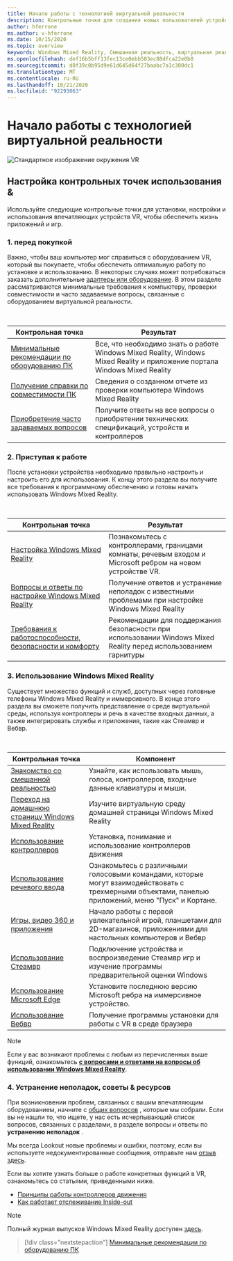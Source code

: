 ```yaml
---
title: Начало работы с технологией виртуальной реальности
description: Контрольные точки для создания новых пользователей устройств VR с помощью установки и использования их впечатляющих устройств VR.
author: hferrone
ms.author: v-hferrone
ms.date: 10/15/2020
ms.topic: overview
keywords: Windows Mixed Reality, Смешанная реальность, виртуальная реальность, VR, MR,
ms.openlocfilehash: def16b5bff13fec13ce0ebb503ec88dfca22e0b8
ms.sourcegitcommit: d8f39c0b95d9e61d645d64f27baabc7a1c300dc1
ms.translationtype: MT
ms.contentlocale: ru-RU
ms.lasthandoff: 10/21/2020
ms.locfileid: "92293063"
---
```

# <a name="start-your-vr-journey"></a>Начало работы с технологией виртуальной реальности

![Стандартное изображение окружения VR](images/mr-win32-slates-pinspanel.png)

## <a name="setup--usability-checkpoints"></a>Настройка контрольных точек использования &

Используйте следующие контрольные точки для установки, настройки и использования впечатляющих устройств VR, чтобы обеспечить жизнь приложений и игр.

### <a name="1-before-you-buy"></a>1. перед покупкой

Важно, чтобы ваш компьютер мог справиться с оборудованием VR, который вы покупаете, чтобы обеспечить оптимальную работу по установке и использованию. В некоторых случаях может потребоваться заказать дополнительные [адаптеры или оборудование](recommended-adapters-for-windows-mixed-reality-capable-pcs.md). В этом разделе рассматриваются минимальные требования к компьютеру, проверки совместимости и часто задаваемые вопросы, связанные с оборудованием виртуальной реальности.

<br>

|  Контрольная точка  |  Результат  |
| --- | --- |
| [Минимальные рекомендации по оборудованию ПК](windows-mixed-reality-minimum-pc-hardware-compatibility-guidelines.md) | Все, что необходимо знать о работе Windows Mixed Reality, Windows Mixed Reality и приложение портала Windows Mixed Reality |
| [Получение справки по совместимости ПК](get-help-with-pc-compatibility.md) | Сведения о созданном отчете из проверки компьютера Windows Mixed Reality |
| [Приобретение часто задаваемых вопросов](before-you-buy-faqs.md) | Получите ответы на все вопросы о приобретении технических спецификаций, устройств и контроллеров |

### <a name="2-getting-started"></a>2. Приступая к работе

После установки устройства необходимо правильно настроить и настроить его для использования. К концу этого раздела вы получите все требования к программному обеспечению и готовы начать использовать Windows Mixed Reality.

<br>

|  Контрольная точка  |  Результат  |
| --- | --- |
| [Настройка Windows Mixed Reality](windows-mixed-reality-minimum-pc-hardware-compatibility-guidelines.md) | Познакомьтесь с контроллерами, границами комнаты, речевым входом и Microsoft ребром на новом устройстве VR. |
| [Вопросы и ответы по настройке Windows Mixed Reality](wmr-setup-faq.md) | Получение ответов и устранение неполадок с известными проблемами при настройке Windows Mixed Reality |
| [Требования к работоспособности, безопасности и комфорту](wmr-health-safety-comfort.md) | Рекомендации для поддержания безопасности при использовании Windows Mixed Reality перед использованием гарнитуры  |

### <a name="3-using-windows-mixed-reality"></a>3. Использование Windows Mixed Reality

Существует множество функций и служб, доступных через головные телефоны Windows Mixed Reality и иммерсивного. В конце этого раздела вы сможете получить представление о среде виртуальной среды, используя контроллеры и речь в качестве входных данных, а также интегрировать службы и приложения, такие как Стеамвр и Вебвр.

<br>

|  Контрольная точка  |  Компонент  |
| --- | --- |
| [Знакомство со смешанной реальностью](learn-mixed-reality.md) | Узнайте, как использовать мышь, голоса, контроллеров, входные данные клавиатуры и мыши. |
| [Переход на домашнюю страницу Windows Mixed Reality](your-mixed-reality-home.md) | Изучите виртуальную среду домашней страницы Windows Mixed Reality  |
| [Использование контроллеров](controllers-in-wmr.md) | Установка, понимание и использование контроллеров движения |
| [Использование речевого ввода](using-speech-in-wmr.md) | Ознакомьтесь с различными голосовыми командами, которые могут взаимодействовать с трехмерными объектами, панелью приложений, меню "Пуск" и Кортане. |
| [Игры, видео 360 и приложения](using-games-and-apps-in-windows-mixed-reality.md) | Начало работы с первой увлекательной игрой, планшетами для 2D-магазинов, приложениями для настольных компьютеров и Вебвр |
| [Использование Стеамвр](using-steamvr-with-windows-mixed-reality.md) | Подключение устройства и воспроизведение Стеамвр игр и изучение программы предварительной оценки Windows |
| [Использование Microsoft Edge](using-microsoft-edge.md) | Установите последнюю версию Microsoft ребра на иммерсивное устройство. |
| [Использование Вебвр](webvr.md) | Получение программы установки для работы с VR в среде браузера |

> [!NOTE]
> Если у вас возникают проблемы с любым из перечисленных выше функций, ознакомьтесь **[с вопросами и ответами на вопросы об использовании Windows Mixed Reality](using-wmr-faq.md)**.

### <a name="4-troubleshooting-tips--resources"></a>4. Устранение неполадок, советы & ресурсов

При возникновении проблем, связанных с вашим впечатляющим оборудованием, начните с [общих вопросов](troubleshooting-windows-mixed-reality.md) , которые мы собрали. Если вы не нашли то, что ищете, у нас есть исчерпывающий список вопросов, связанных с разделами, в разделе вопросы и ответы по **устранению неполадок** .

Мы всегда Lookout новые проблемы и ошибки, поэтому, если вы используете недокументированные сообщения, отправьте нам [отзыв здесь](filing-feedback.md).

Если вы хотите узнать больше о работе конкретных функций в VR, ознакомьтесь со статьями, приведенными ниже.

* [Принципы работы контроллеров движения](controllers-in-wmr.md)
* [Как работает отслеживание Inside-out](tracking-system.md)

> [!NOTE]
> Полный журнал выпусков Windows Mixed Reality доступен [здесь](mixed-reality-software.md).

> [!div class="nextstepaction"]
> [Минимальные рекомендации по оборудованию ПК](windows-mixed-reality-minimum-pc-hardware-compatibility-guidelines.md)

<br>